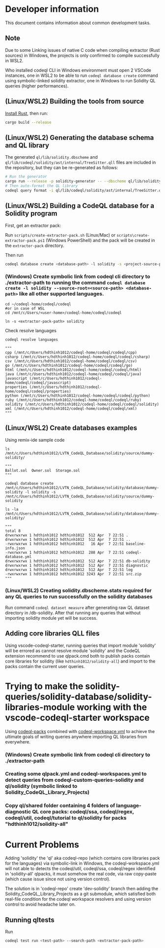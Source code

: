 # Developer information

This document contains information about common development tasks.

## Note
Due to some Linking issues of native C code when compiling extractor (Rust sources) in Windows, the projects is only confirmed to compile successfully in WSL2.  

Who installed codeql CLI in Windows environment must open 2 VSCode instances, one in WSL2 to be able to run `codeql database create` command using symbolic-linked solidity extractor, one in Windows to run Solidity QL queries (higher performances). 

## (Linux/WSL2) Building the tools from source

[Install Rust](https://www.rust-lang.org/tools/install), then run:

```bash
cargo build --release
```

## (Linux/WSL2) Generating the database schema and QL library

The generated `ql/lib/solidity.dbscheme` and `ql/lib/codeql/solidity/ast/internal/TreeSitter.qll` files are included in the repository, but they can be re-generated as follows:

```bash
# Run the generator
cargo run --release -p solidity-generator -- --dbscheme ql/lib/solidity.dbscheme --library ql/lib/codeql/solidity/ast/internal/TreeSitter.qll
# Then auto-format the QL library
codeql query format -i ql/lib/codeql/solidity/ast/internal/TreeSitter.qll
```

## (Linux/WSL2) Building a CodeQL database for a Solidity program

First, get an extractor pack:

Run `scripts/create-extractor-pack.sh` (Linux/Mac) or `scripts\create-extractor-pack.ps1` (Windows PowerShell) and the pack will be created in the `extractor-pack` directory.

Then run

```bash
codeql database create <database-path> -l solidity -s <project-source-path> --search-path <extractor-pack-path>
```

### (Windows) Create symbolic link from codeql cli directory to ./extractor-path to running the command `codeql database create -l solidity --source-root=<source-path> <database-path>` like all other supported languages.
```
cd ~/codeql-home/codeql/codeql
#or in case of WSL
cd /mnt/c/Users/<user-home>/codeql-home/codeql/codeql

ln -s <extractor-pack-path> solidity
```
Check resolve languages
```
codeql resolve languages

"""
cpp (/mnt/c/Users/hdthinh1012/codeql-home/codeql/codeql/cpp)
csharp (/mnt/c/Users/hdthinh1012/codeql-home/codeql/codeql/csharp)
csv (/mnt/c/Users/hdthinh1012/codeql-home/codeql/codeql/csv)
go (/mnt/c/Users/hdthinh1012/codeql-home/codeql/codeql/go)
html (/mnt/c/Users/hdthinh1012/codeql-home/codeql/codeql/html)
java (/mnt/c/Users/hdthinh1012/codeql-home/codeql/codeql/java)
javascript (/mnt/c/Users/hdthinh1012/codeql-home/codeql/codeql/javascript)
properties (/mnt/c/Users/hdthinh1012/codeql-home/codeql/codeql/properties)
python (/mnt/c/Users/hdthinh1012/codeql-home/codeql/codeql/python)
ruby (/mnt/c/Users/hdthinh1012/codeql-home/codeql/codeql/ruby)
solidity (/mnt/c/Users/hdthinh1012/codeql-home/codeql/codeql/solidity)
xml (/mnt/c/Users/hdthinh1012/codeql-home/codeql/codeql/xml)
"""
```

## (Linux/WSL2) Create databases examples

Using remix-ide sample code
```
ls /mnt/c/Users/hdthinh1012/LVTN_CodeQL_Database/solidity/source/dummy-solidity/

"""
Ballot.sol  Owner.sol  Storage.sol
"""

codeql database create /mnt/c/Users/hdthinh1012/LVTN_CodeQL_Database/solidity/database/dummy-solidity -l solidity -s /mnt/c/Users/hdthinh1012/LVTN_CodeQL_Database/solidity/source/dummy-solidity

ls -la /mnt/c/Users/hdthinh1012/LVTN_CodeQL_Database/solidity/database/dummy-solidity/

"""
total 8
drwxrwxrwx 1 hdthinh1012 hdthinh1012  512 Apr  7 22:51 .
drwxrwxrwx 1 hdthinh1012 hdthinh1012  512 Apr  7 22:51 ..
-rwxrwxrwx 1 hdthinh1012 hdthinh1012   16 Apr  7 22:51 baseline-info.json
-rwxrwxrwx 1 hdthinh1012 hdthinh1012  288 Apr  7 22:51 codeql-database.yml
drwxrwxrwx 1 hdthinh1012 hdthinh1012  512 Apr  7 22:51 db-solidity
drwxrwxrwx 1 hdthinh1012 hdthinh1012  512 Apr  7 22:51 diagnostic
drwxrwxrwx 1 hdthinh1012 hdthinh1012  512 Apr  7 22:51 log
-rwxrwxrwx 1 hdthinh1012 hdthinh1012 3243 Apr  7 22:51 src.zip
"""
```
### (Linux/WSL2) Creating solidity.dbscheme.stats required for any QL queries to run successfully on the solidity databases

Run command `codeql dataset measure` after generating raw QL dataset directory in <database-directory>/db-solidity. After that running any queries that without importing solidity module yet will be success.

## Adding core libraries QLL files

Using vscode-codeql-starter, running queries that import module 'solidity' will be errored as cannot resolve module 'solidity' and the CodeQL extension recommend to use qlpack.cmd both to publish packs contain core libraries for solidity (like `hdthinh1012/solidity-all`) and import to the packs contain the current user queries.

# Trying to make the solidity-queries/solidity-database/solidity-libraries-module working with the vscode-codeql-starter workspace

Using [codeql-packs](https://docs.github.com/en/code-security/codeql-cli/codeql-cli-reference/about-codeql-packs) combined with [codeql-workspace.yml](https://docs.github.com/en/code-security/codeql-cli/codeql-cli-reference/about-codeql-workspaces#the-codeql-workspaceyml-file) to achieve the ultimate goals of writing queries anywhere importing QL libraries from everywhere.

### (Windows) Create symbolic link from codeql cli directory to ./extractor-path

### Creating some qlpack.yml and codeql-workspaces.yml to detect queries from codeql-custom-queries-solidity and ql/solidity (symbolic linked to Solidity_CodeQL_Library_Projects)

### Copy ql/shared folder containing 4 folders of language-diagnostic QL core packs: codeql/ssa, codeql/regex, codeql/util, codeql/tutorial to ql/solidity for packs "hdthinh1012/solidity-all"  

# Current Problems
Adding 'solidity' the 'ql' aka codeql-repo (which contains core libraries pack for the languages) via symbolic-link in Windows, the codeql-workspace.yml will not able to detects the codeql/util, codeql/ssa, codeql/regex identified in 'solidity-all' qlpacks, it must somehow the real code, via raw copy-paste (which cause issue since not using version control).  

The solution is in 'codeql-repo' create 'dev-solidity' branch then adding the Solidity_CodeQL_Library_Projects as a git submodule, which satisfied both real-file condition for the codeql workspace resolvers and using version control to avoid headache later on.

## Running qltests

Run

```bash
codeql test run <test-path> --search-path <extractor-pack-path>
```
